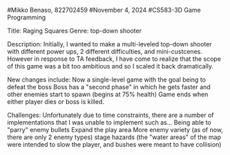 #Mikko Benaso, 822702459
#November 4, 2024
#CS583-3D Game Programming

Title: Raging Squares
Genre: top-down shooter

Description:
Initially, I wanted to make a multi-leveled top-down shooter with different power ups, 2 different difficulties, and mini-custcenes.
However in response to TA feedback, I have come to realize that the scope of this game was a bit too ambitious and so I scaled it back 
dramatically.

New changes include:
Now a single-level game with the goal being to defeat the boss
Boss has a "second phase" in which he gets faster and other enemies start to spawn (begins at 75% health)
Game ends when either player dies or boss is killed.

Challenges:
Unfortunately due to time constraints, there are a number of implementations that I was unable to implement such as...
Being able to "parry" enemy bullets
Expand the play area
More enemy variety (as of now, there are only 2 enemy types)
stage hazards (the "water areas" of the map were intended to slow the player, and bushes were meant to have collision)
